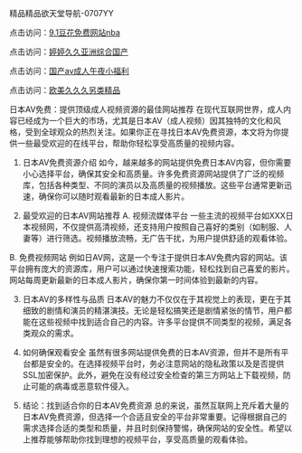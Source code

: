 精品精品欲天堂导航-0707YY

点击访问：<a href="https://vassv.pages.dev/">9.1豆花免费网站nba</a>

点击访问：<a href="https://gsd-agv.pages.dev/">婷婷久久亚洲综合国产</a>

点击访问：<a href="https://gda-c7m.pages.dev/">国产av成人午夜小福利</a>

点击访问：<a href="https://tfda.pages.dev/">欧美久久久另类精品</a>

日本AV免费：提供顶级成人视频资源的最佳网站推荐
在现代互联网世界，成人内容已经成为一个巨大的市场，尤其是日本AV（成人视频）因其独特的文化和风格，受到全球观众的热烈关注。如果你正在寻找日本AV免费资源，本文将为你提供一些最受欢迎的在线平台，帮助你轻松享受高质量的视频内容。

1. 日本AV免费资源介绍
如今，越来越多的网站提供免费日本AV内容，但你需要小心选择平台，确保其安全和高质量。许多免费资源网站提供了广泛的视频库，包括各种类型、不同的演员以及高质量的视频播放。这些平台通常更新迅速，确保你可以随时观看最新的日本成人影片。

2. 最受欢迎的日本AV网站推荐
A. 视频流媒体平台
一些主流的视频平台如XXX日本视频网，不仅提供高清视频，还支持用户按照自己喜好的类别（如制服、人妻等）进行筛选。视频播放流畅，无广告干扰，为用户提供舒适的观看体验。

B. 免费视频网站
例如日AV网，这是一个专注于提供日本AV免费内容的网站。该平台拥有庞大的资源库，用户可以通过快速搜索功能，轻松找到自己喜爱的影片。网站每周更新最新的日本成人影片，确保你第一时间体验到最新的内容。

3. 日本AV的多样性与品质
日本AV的魅力不仅仅在于其视觉上的表现，更在于其细致的剧情和演员的精湛演技。无论是轻松搞笑还是剧情紧张的情节，用户都能在这些视频中找到适合自己的内容。许多平台提供不同类型的视频，满足各类观众的需求。

4. 如何确保观看安全
虽然有很多网站提供免费的日本AV资源，但并不是所有平台都是安全的。在选择视频平台时，务必注意网站的隐私政策以及是否提供SSL加密保护。此外，避免在没有经过安全检查的第三方网站上下载视频，防止可能的病毒或恶意软件侵入。

5. 结论：找到适合你的日本AV免费资源
总的来说，虽然互联网上充斥着大量的日本AV免费资源，但选择一个合适且安全的平台非常重要。记得根据自己的需求选择合适的类型和质量，并且时刻保持警惕，确保网站的安全性。希望以上推荐能够帮助你找到理想的视频平台，享受高质量的观看体验。

<span style="display:none;">[Canonical link]( https://github.com/meo20250707/meo1 ）</span>
